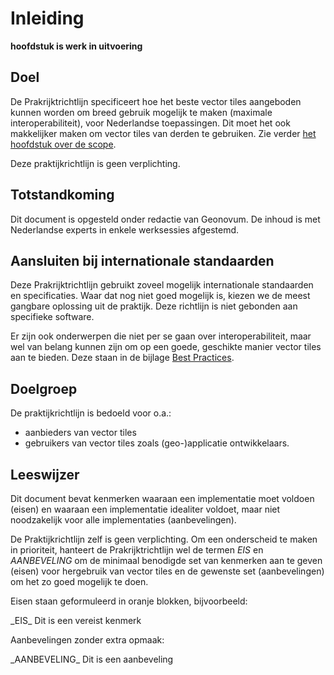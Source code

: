# Inleiding
**hoofdstuk is werk in uitvoering**

## Doel
De Prakrijktrichtlijn specificeert hoe het beste vector tiles aangeboden kunnen worden om breed gebruik mogelijk te maken (maximale interoperabiliteit), voor Nederlandse toepassingen. Dit moet het ook makkelijker maken om vector tiles van derden te gebruiken. Zie verder [het hoofdstuk over de scope](#Scope).

Deze praktijkrichtlijn is geen verplichting.

## Totstandkoming
Dit document is opgesteld onder redactie van Geonovum. De inhoud is met Nederlandse experts in enkele werksessies afgestemd.

## Aansluiten bij internationale standaarden
Deze Prakrijktrichtlijn gebruikt zoveel mogelijk internationale standaarden en specificaties. Waar dat nog niet goed mogelijk is, kiezen we de meest gangbare oplossing uit de praktijk. Deze richtlijn is niet gebonden aan specifieke software.

Er zijn ook onderwerpen die niet per se gaan over interoperabiliteit, maar wel van belang kunnen zijn om op een goede, geschikte manier vector tiles aan te bieden. Deze staan in de bijlage [Best Practices](#BestPractices).

## Doelgroep
De praktijkrichtlijn is bedoeld voor o.a.:
- aanbieders van vector tiles
- gebruikers van vector tiles zoals (geo-)applicatie ontwikkelaars.

## Leeswijzer
Dit document bevat kenmerken waaraan een implementatie moet voldoen (eisen) en waaraan een implementatie idealiter voldoet, maar niet noodzakelijk voor alle implementaties (aanbevelingen).

De Praktijkrichtlijn zelf is geen verplichting. Om een onderscheid te maken in prioriteit, hanteert de Prakrijktrichtlijn wel de termen _EIS_ en _AANBEVELING_ om de minimaal benodigde set van kenmerken aan te geven (eisen) voor hergebruik van vector tiles en de gewenste set (aanbevelingen) om het zo goed mogelijk te doen.

Eisen staan geformuleerd in oranje blokken, bijvoorbeeld:

<div class="advisement">
_EIS_ Dit is een vereist kenmerk
</div>

Aanbevelingen zonder extra opmaak:

<div class="informative">
_AANBEVELING_ Dit is een aanbeveling
</div>
